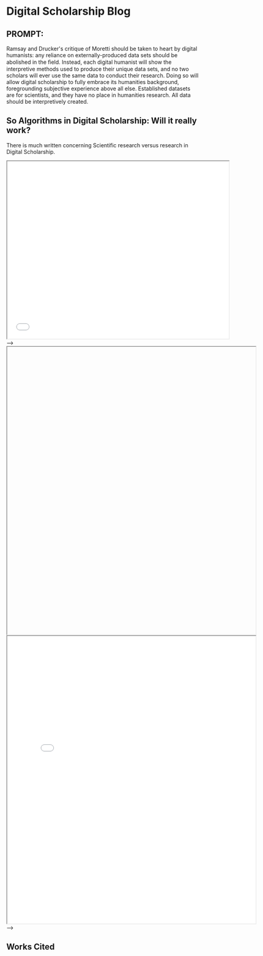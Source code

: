 # Digital Scholarship Blog

## PROMPT: 

Ramsay and Drucker's critique of Moretti should be taken to heart by digital humanists: any reliance on externally-produced data sets should be abolished in the ﬁeld. Instead, each digital humanist will show the interpretive methods used to produce their unique data sets, and no two scholars will ever use the same data to conduct their research. Doing so will allow digital scholarship to fully embrace its humanities background, foregrounding subjective experience above all else. Established datasets are for scientists, and they have no place in humanities research. All data should be interpretively created.

## So Algorithms in Digital Scholarship: Will it really work? 

There is much written concerning Scientific research versus research in Digital Scholarship. 

<iframe style='width: 580px; height: 463px;' src='//voyant-tools.org/tool/Trends/?query=novel&corpus=3c6ed61edb2bcec5e52329dc5f99b8a7'></iframe>
-->

<iframe style="width:650px; height: 750px; src="processing/empty-example/index.html"></iframe>
<iframe style="width:650px; height: 750px;" src="processing/empty-example/index.html"></iframe>
-->
                                                                                     
## Works Cited                                                                                     
                                                                                     
